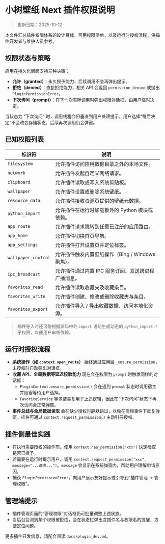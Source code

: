 # 小树壁纸 Next 插件权限说明

> 更新日期：2025-10-12

本文件汇总插件权限体系的设计目标、可用权限清单，以及运行时授权流程，供插件开发者与维护人员参考。

## 权限状态与策略

应用在持久化层面支持三种决策：

- **允许（granted）**：永久授予能力，后续调用不会再弹出提示。
- **拒绝（denied）**：直接拒绝能力，相关 API 会返回 `permission_denied` 或抛出 `PluginPermissionError`。
- **下次询问（prompt）**：在下一次实际调用时弹出权限对话框，由用户临时决定。

当状态为 “下次询问” 时，调用线程会阻塞直到用户处理提示。用户选择“稍后决定”不会改变存储状态，后续再次调用仍会弹窗。

## 已知权限列表

| 标识符 | 说明 |
| --- | --- |
| `filesystem` | 允许插件访问应用数据目录之外的本地文件。 |
| `network` | 允许插件发起自定义网络请求。 |
| `clipboard` | 允许插件读取或写入系统剪贴板。 |
| `wallpaper` | 允许插件设置或删除系统壁纸。 |
| `resource_data` | 允许插件接收资源页提供的壁纸元数据。 |
| `python_import` | 允许插件在运行时加载额外的 Python 模块或依赖。 |
| `app_route` | 允许插件请求跳转到任意已注册的应用路由。 |
| `app_home` | 允许插件切换首页导航。 |
| `app_settings` | 允许插件打开设置页并定位标签。 |
| `wallpaper_control` | 允许插件触发内置壁纸操作（Bing / Windows 聚焦）。 |
| `ipc_broadcast` | 允许插件通过内置 IPC 服务订阅、发送跨进程广播消息。 |
| `favorites_read` | 允许插件读取收藏夹及收藏条目。 |
| `favorites_write` | 允许插件创建、修改或删除收藏夹与条目。 |
| `favorites_export` | 允许插件导入 / 导出收藏数据、访问本地化资源。 |

> 插件导入时还可能根据源码中的 `import` 语句生成动态的 `python_import:*` 子权限，以便用户审核依赖。

## 运行时授权流程

- **系统操作（如 `context.open_route`）** 始终通过应用层 `_ensure_permission`，未授权时自动弹出对话框。
- **收藏 API、全局数据等延迟校验能力** 现在会在权限为 `prompt` 时触发同样的对话框：
  - `PluginContext.ensure_permission()` 会在遇到 `prompt` 状态时调用宿主并阻塞等待用户选择。
  - `FavoriteService` 等包装类复用了上述逻辑，因此在“下次询问”状态下再次访问会正常弹窗。
- **事件总线与全局数据读取** 会在缺少授权时静默跳过，以免在高频事件下反复弹窗。插件可通过 `context.request_permission()` 主动引导授权。

## 插件侧最佳实践

- 在执行需要授权的操作前，使用 `context.has_permission("xxx")` 快速检查是否已授予。
- 若需要在运行时提示用户，调用 `context.request_permission("xxx", message="...说明...")`。`message` 会显示在系统弹窗内，帮助用户理解申请原因。
- 捕获 `PluginPermissionError`，向用户展示友好提示或引导到“插件管理 → 管理权限”。

## 管理端提示

- 插件管理页面的“管理权限”对话框仍可批量调整上述状态。
- 当后台监测到某个权限被拒绝，会在状态栏弹出含插件名与权限名的提醒，方便定位问题。

更多插件开发信息，请配合阅读 `docs/plugin_dev.md`。